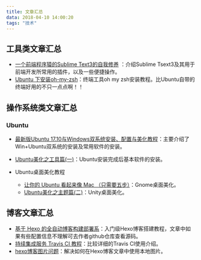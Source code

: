 ```yaml
---
title: 文章汇总
data: 2018-04-10 14:00:20
tags: "技术"
---
```



## 工具类文章汇总

- [一个前端程序猿的Sublime Text3的自我修养](http://blog.guowenfh.com/2015/12/26/SublimeText/) ：介绍Sublime Tsext3及其用于前端开发所常用的插件，以及一些便捷操作。
- [Ubuntu 下安装oh-my-zsh](https://www.jianshu.com/p/9a5c4cb0452d)：终端工具oh my zsh安装教程。比Ubuntu自带的终端好用的不只一点点啊！！



## 操作系统类文章汇总

### Ubuntu

- [最新版Ubuntu 17.10与Windows双系统安装、配置与美化教程](https://www.jianshu.com/p/62d947731401)：主要介绍了Win+Ubuntu双系统的安装及常用软件的安装。
- [Ubuntu美化之工具篇(一)](https://www.jianshu.com/p/5445064c9ab0)：Ubuntu安装完成后基本软件的安装。


- Ubuntu桌面美化教程
  + [让你的 Ubuntu 看起来像 Mac （只需要五步）](https://imcn.me/html/y2017/29004.html)：Gnome桌面美化。
  + [Ubuntu美化之主题篇(二)](https://www.jianshu.com/p/35268174983c)：Unity桌面美化。



## 博客文章汇总

- [基于 Hexo 的全自动博客构建部署系](http://kchen.cc/2016/11/12/hexo-instructions/)：入门级Hexo博客搭建教程，文章中如果有些配置信息不理解可去作者github仓库查看源码。
- [持续集成服务 Travis CI 教程](http://www.ruanyifeng.com/blog/2017/12/travis_ci_tutorial.html)：比较详细的Travis CI使用介绍。
- [hexo博客图片问题](https://www.jianshu.com/p/c2ba9533088a)：解决如何在Hexo博客文章中使用本地图片。
